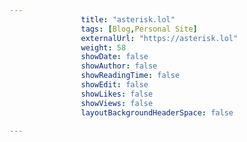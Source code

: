 ---
                title: "asterisk.lol"
                tags: [Blog,Personal Site]
                externalUrl: "https://asterisk.lol"
                weight: 58
                showDate: false
                showAuthor: false
                showReadingTime: false
                showEdit: false
                showLikes: false
                showViews: false
                layoutBackgroundHeaderSpace: false
                ---
